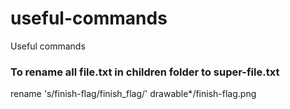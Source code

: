 # useful-commands
Useful commands

### To rename all file.txt in children folder to super-file.txt
rename 's/finish-flag/finish_flag/' drawable*/finish-flag.png
